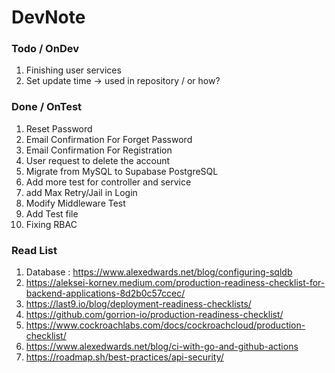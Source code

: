 # DevNote

### Todo / OnDev

1. Finishing user services
2. Set update time -> used in repository / or how?

### Done / OnTest

1. Reset Password
2. Email Confirmation For Forget Password
3. Email Confirmation For Registration
4. User request to delete the account
5. Migrate from MySQL to Supabase PostgreSQL
6. Add more test for controller and service
7. add Max Retry/Jail in Login
8. Modify Middleware Test
9. Add Test file
10. Fixing RBAC

### Read List

1. Database : https://www.alexedwards.net/blog/configuring-sqldb
2. https://aleksei-kornev.medium.com/production-readiness-checklist-for-backend-applications-8d2b0c57ccec/
3. https://last9.io/blog/deployment-readiness-checklists/
4. https://github.com/gorrion-io/production-readiness-checklist/
5. https://www.cockroachlabs.com/docs/cockroachcloud/production-checklist/
6. https://www.alexedwards.net/blog/ci-with-go-and-github-actions
7. https://roadmap.sh/best-practices/api-security/
